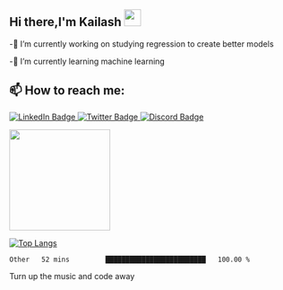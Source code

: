 <h2>
  Hi there,I'm Kailash 
  <img src="https://media.giphy.com/media/hvRJCLFzcasrR4ia7z/giphy.gif" width="30px"/>
</h2>
-🔭 I’m currently working on studying regression to create better models


-🌱 I’m currently learning machine learning


<div id="badges">
  <h2
      >📫 How to reach me: 
  </h2>
  <a href="https://www.linkedin.com/in/kailash-prem">
  <img src="https://img.shields.io/badge/LinkedIn-blue?style=for-the-badge&logo=linkedin&logoColor=white" alt="LinkedIn Badge"/>
  </a>
  <a href="https://www.twitter.com/Kailashsprem">
    <img src="https://img.shields.io/badge/Twitter-blue?style=for-the-badge&logo=twitter&logoColor=white" alt="Twitter Badge"/>
  </a>
  <a href="https://discordapp.com/users/428178624534020097">
  <img src="https://img.shields.io/badge/Discord-blueviolet?style=for-the-badge&logo=Discord&logoColor=white" alt="Discord Badge"/>
  </a>
</div>



<img src="https://komarev.com/ghpvc/?username=your-github-kailashsp&style=flat-square&color=blue" alt=""/>


<p align=”center”>
  
<img align= "center" height="180em" src="https://github-readme-stats.vercel.app/api?username=kailashsp&show_icons=true&hide_border=true&&count_private=true&include_all_commits=true" />

  
[![Top Langs](https://github-readme-stats.vercel.app/api/top-langs/?username=kailashsp&layout=compact)](https://github.com/kailashsp)
</p>



<!--START_SECTION:waka-->

```text
Other   52 mins         █████████████████████████   100.00 %
```

<!--END_SECTION:waka-->
Turn up the music and code away









<!--
**kailashsp/kailashsp** is a ✨ _special_ ✨ repository because its `README.md` (this file) appears on your GitHub profile.
[![spotify-github-profile](https://spotify-github-profile.vercel.app/api/view?uid=21fgfw6vxh424fhrzdvyewaoq&cover_image=true&theme=default)](https://github.com/kittinan/spotify-github-profile)

Here are some ideas to get you started:

- 

- 👯 I’m looking to collaborate on ...
- 🤔 I’m looking for help with ...
- 💬 Ask me about ...
- 😄 Pronouns: ...
- ⚡ Fun fact: ...
-->
